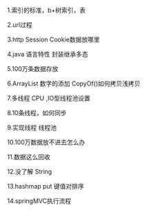 1.索引的标准，b+树索引，表

2.url过程

3.http Session Cookie数据放哪里

4.java 语言特性 封装继承多态

5.100万条数据存放

6.ArrayList 数字的添加 CopyOf()如何拷贝浅拷贝

7.多线程 CPU ,IO型线程池设置

8.10条线程，如何同步

9.实现线程 线程池

10.100万数据放不进去怎么办

11.数据这么回收

12.没了解 String

13.hashmap put 键值对排序

14.springMVC执行流程

